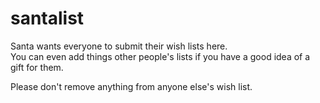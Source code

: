 santalist
=========

Santa wants everyone to submit their wish lists here.  
You can even add things other people's lists if you have a good idea of a gift for them.

Please don't remove anything from anyone else's wish list.

